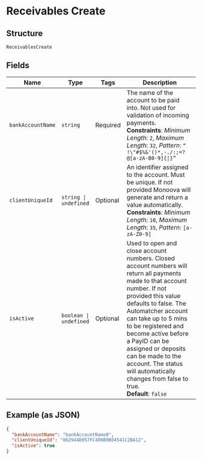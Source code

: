 
# Receivables Create

## Structure

`ReceivablesCreate`

## Fields

| Name | Type | Tags | Description |
|  --- | --- | --- | --- |
| `bankAccountName` | `string` | Required | The name of the account to be paid into. Not used for validation of incoming payments.<br>**Constraints**: *Minimum Length*: `2`, *Maximum Length*: `32`, *Pattern*: `“ !\"#$%&'()*,-./:;=?@[a-zA-B0-9]{\|}”` |
| `clientUniqueId` | `string \| undefined` | Optional | An identifier assigned to the account. Must be unique. If not provided Monoova will generate and return a value automatically.<br>**Constraints**: *Minimum Length*: `10`, *Maximum Length*: `35`, *Pattern*: `[a-zA-Z0-9]` |
| `isActive` | `boolean \| undefined` | Optional | Used to open and close account numbers. Closed account numbers will return all payments made to that account number. If not provided this value defaults to false. The Automatcher account can take up to 5 mins to be registered and become active before a PayID can be assigned or deposits can be made to the account. The status will automatically changes from false to true.<br>**Default**: `false` |

## Example (as JSON)

```json
{
  "bankAccountName": "bankAccountName8",
  "clientUniqueId": "862944D057FC408B9B04541C2BA12",
  "isActive": true
}
```

